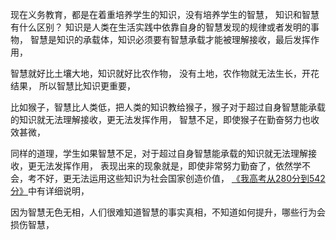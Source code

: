 现在义务教育，都是在着重培养学生的知识，没有培养学生的智慧，
知识和智慧有什么区别？
知识是人类在生活实践中依靠自身的智慧发现的规律或者发明的事物，
智慧是知识的承载体，知识必须要有智慧承载才能被理解接收，最后发挥作用，

智慧就好比土壤大地，知识就好比农作物，
没有土地，农作物就无法生长，开花结果，
所以智慧比知识更重要，

比如猴子，智慧比人类低，把人类的知识教给猴子，猴子对于超过自身智慧能承载的知识就无法理解接收，更无法发挥作用，
智慧不足，即使猴子在勤奋努力也收效甚微，

同样的道理，学生如果智慧不足，对于超过自身智慧能承载的知识就无法理解接收，更无法发挥作用，
表现出来的现象就是，即使非常努力勤奋了，依然学不会，考不好，更无法运用这些知识为社会国家创造价值，
[《我高考从280分到542分》](https://www.kancloud.cn/luojiangtao/foshuoxuexi)中有详细说明，

因为智慧无色无相，人们很难知道智慧的事实真相，不知道如何提升，哪些行为会损伤智慧，


